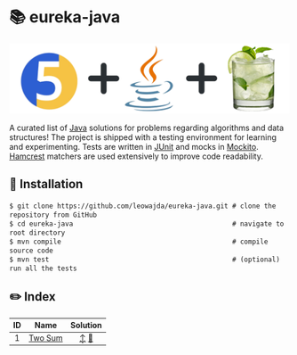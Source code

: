# :books: eureka-java

![banner](banner.png "eureka-java")

A curated list of [Java](https://www.java.com/en/) solutions for problems regarding algorithms and data structures! The project is shipped with a testing environment for learning and experimenting.
Tests are written in [JUnit](https://junit.org/junit5/) and mocks in [Mockito](https://site.mockito.org/). [Hamcrest](https://hamcrest.org/JavaHamcrest/) matchers are used extensively to improve code readability.

## :pushpin: Installation

```shell
$ git clone https://github.com/leowajda/eureka-java.git # clone the repository from GitHub
$ cd eureka-java                                        # navigate to root directory
$ mvn compile                                           # compile source code
$ mvn test                                              # (optional) run all the tests
```

## :pencil2: Index

| ID  |                       Name                        |                                                                                                                   Solution                                                                                                                    |
|:---:|:-------------------------------------------------:|:---------------------------------------------------------------------------------------------------------------------------------------------------------------------------------------------------------------------------------------------:|
|  1  | [Two Sum](https://leetcode.com/problems/two-sum/) | [:arrow_up_down:](https://github.com/leowajda/eureka-java/blob/master/src/main/java/array/iterative/LC_0001.java) [:arrows_counterclockwise:](https://github.com/leowajda/eureka-java/blob/master/src/main/java/array/recursive/LC_0001.java) |**
